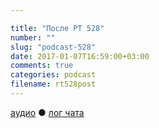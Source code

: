 ```yaml
---

title: "После РТ 528"
number: ""
slug: "podcast-528"
date: 2017-01-07T16:59:00+03:00
comments: true
categories: podcast
filename: rt528post
---
```

[аудио](http://cdn.radio-t.com/rt528post.mp3) ● [лог чата](http://chat.radio-t.com/logs/radio-t-528.html)
<audio src="http://cdn.radio-t.com/rt528post.mp3" preload="none"/>

